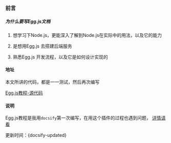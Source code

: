 ### 前言

##### 为什么要写Egg.js文档

1. 想学习下Node.js，更能深入了解到Node.js在实际中的用法，以及它的能力

2. 是想用Egg.js 去搭建后端服务

3. 熟悉Egg.js 开发流程，以及它是如何设计实现的


#### 地址

本文所讲的代码，都是一一测试，然后再次编写

[Egg.js教程-源代码](https://github.com/hangjob/docs/tree/master/egg-example)


#### 说明

Egg.js教程是我用`docsify`第一次编写，在用这个插件的过程也遇到问题，
[详情请看](ydocsify/)

更新时间：{docsify-updated}
